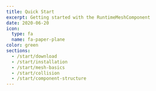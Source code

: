 ```yaml
---
title: Quick Start
excerpt: Getting started with the RuntimeMeshComponent
date: 2020-06-20
icon:
  type: fa
  name: fa-paper-plane
color: green
sections:
  - /start/download
  - /start/installation
  - /start/mesh-basics
  - /start/collision
  - /start/component-structure
---
```

